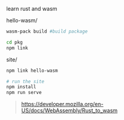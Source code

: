 learn rust and wasm



hello-wasm/

```bash
wasm-pack build #build package

cd pkg
npm link
```

site/

```bash
npm link hello-wasm

# run the site
npm install
npm run serve
```





> https://developer.mozilla.org/en-US/docs/WebAssembly/Rust_to_wasm

